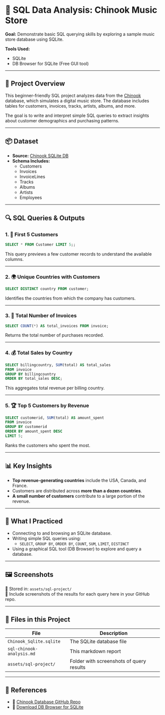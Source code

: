 
# 🎵 SQL Data Analysis: Chinook Music Store

**Goal:** Demonstrate basic SQL querying skills by exploring a sample music store database using SQLite.

**Tools Used:**  
- SQLite  
- DB Browser for SQLite (Free GUI tool)

---

## 📘 Project Overview

This beginner-friendly SQL project analyzes data from the [Chinook](https://github.com/lerocha/chinook-database) database, which simulates a digital music store. The database includes tables for customers, invoices, tracks, artists, albums, and more.

The goal is to write and interpret simple SQL queries to extract insights about customer demographics and purchasing patterns.

---

## 📦 Dataset

- **Source:** [Chinook SQLite DB](https://github.com/lerocha/chinook-database/raw/master/ChinookDatabase/DataSources/Chinook_Sqlite.sqlite)
- **Schema Includes:**
  - Customers
  - Invoices
  - InvoiceLines
  - Tracks
  - Albums
  - Artists
  - Employees

---

## 🔍 SQL Queries & Outputs

### 1. 🧑 First 5 Customers

```sql
SELECT * FROM Customer LIMIT 5;;
```

This query previews a few customer records to understand the available columns.

---

### 2. 🌍 Unique Countries with Customers

```sql
SELECT DISTINCT country FROM customer;
```

Identifies the countries from which the company has customers.

---

### 3. 🧾 Total Number of Invoices

```sql
SELECT COUNT(*) AS total_invoices FROM invoice;
```

Returns the total number of purchases recorded.

---

### 4. 💰 Total Sales by Country

```sql
SELECT billingcountry, SUM(total) AS total_sales
FROM invoice
GROUP BY billingcountry
ORDER BY total_sales DESC;
```

This aggregates total revenue per billing country.

---

### 5. 🏆 Top 5 Customers by Revenue

```sql
SELECT customerid, SUM(total) AS amount_spent
FROM invoice
GROUP BY customerid
ORDER BY amount_spent DESC
LIMIT 5;
```

Ranks the customers who spent the most.

---

## 📊 Key Insights

- **Top revenue-generating countries** include the USA, Canada, and France.
- Customers are distributed across **more than a dozen countries**.
- **A small number of customers** contribute to a large portion of the revenue.

---

## 🧰 What I Practiced

- Connecting to and browsing an SQLite database.
- Writing simple SQL queries using:
  - `SELECT`, `GROUP BY`, `ORDER BY`, `COUNT`, `SUM`, `LIMIT`, `DISTINCT`
- Using a graphical SQL tool (DB Browser) to explore and query a database.

---

## 🖼️ Screenshots

📁 Stored in: `assets/sql-project/`  
📌 Include screenshots of the results for each query here in your GitHub repo.

---

## 📁 Files in this Project

| File | Description |
|------|-------------|
| `Chinook_Sqlite.sqlite` | The SQLite database file |
| `sql-chinook-analysis.md` | This markdown report |
| `assets/sql-project/` | Folder with screenshots of query results |

---

## 🔗 References

- 🔹 [Chinook Database GitHub Repo](https://github.com/lerocha/chinook-database)
- 🔹 [Download DB Browser for SQLite](https://sqlitebrowser.org/dl/)
